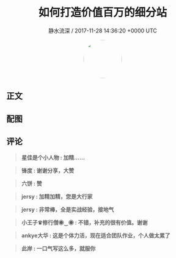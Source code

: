 <h1 align="center">如何打造价值百万的细分站</h1>
<p align="center">
    <a>静水流深 / 2017-11-28 14:36:20 &#43;0000 UTC</a>
</p>

<div align="center">
    <img src="https://images.zsxq.com/FgPeQ2_My5VPzPBfS_U7CPczqV91?e=1590940799&amp;token=kIxbL07-8jAj8w1n4s9zv64FuZZNEATmlU_Vm6zD:Ni59SCiHDxOaaQIgtZMF3zjORO0=" width="100" height="100" style="border:1px solid;border-radius:50%; color:#ffffff"/>
</div>

## 正文

<div>

</div>

## 配图
<div class="image" align="center">

</div>

## 评论

<div align="left">
<div>

<blockquote >
<span> <strong>星佳是个小人物 : 加精…… </strong></span>
</blockquote>

<blockquote >
<span> <strong>锋度 : 谢谢分享，大赞 </strong></span>
</blockquote>

<blockquote >
<span> <strong>六饼 : 赞 </strong></span>
</blockquote>

<blockquote >
<span> <strong>jersy : 加精加精，您是大行家 </strong></span>
</blockquote>

<blockquote >
<span> <strong>jersy : 非常棒，全是实战经验，接地气 </strong></span>
</blockquote>

<blockquote >
<span> <strong>小王子♛修行僧◉‿◉ : 不错，补充的很有价值。谢谢 </strong></span>
</blockquote>

<blockquote >
<span> <strong>ankye大华 : 这是个体力活，现在适合团队作业，个人做太累了 </strong></span>
</blockquote>

<blockquote >
<span> <strong>此岸 : 一口气写这么多，就服你 </strong></span>
</blockquote>

</div>
</div>